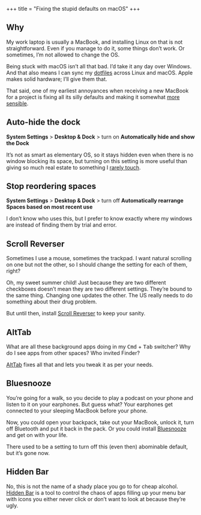 +++
title = "Fixing the stupid defaults on macOS"
+++

## Why

My work laptop is usually a MacBook, and installing Linux on that is not straightforward. Even if you manage to do it, some things don’t work. Or sometimes, I’m not allowed to change the OS.

Being stuck with macOS isn’t all that bad. I’d take it any day over Windows. And that also means I can sync my [dotfiles](https://github.com/dar5hak/dotfiles) across Linux and macOS. Apple makes solid hardware; I’ll give them that.

That said, one of my earliest annoyances when receiving a new MacBook for a project is fixing all its silly defaults and making it somewhat [more sensible](https://elementary.io/).

## Auto-hide the dock

**System Settings** > **Desktop & Dock** > turn on **Automatically hide and show the Dock**

It’s not as smart as elementary OS, so it stays hidden even when there is no window blocking its space, but turning on this setting is more useful than giving so much real estate to something I [rarely touch](https://www.raycast.com/).

## Stop reordering spaces

**System Settings** > **Desktop & Dock** > turn off **Automatically rearrange Spaces based on most recent use**

I don’t know who uses this, but I prefer to know exactly where my windows are instead of finding them by trial and error.

## Scroll Reverser

Sometimes I use a mouse, sometimes the trackpad. I want natural scrolling on one but not the other, so I should change the setting for each of them, right?

Oh, my sweet summer child! Just because they are two different checkboxes doesn’t mean they are two different settings. They’re bound to the same thing. Changing one updates the other. The US really needs to do something about their drug problem.

But until then, install [Scroll Reverser](https://pilotmoon.com/scrollreverser/) to keep your sanity.

## AltTab

What are all these background apps doing in my <kbd>Cmd</kbd> + <kbd>Tab</kbd> switcher? Why do I see apps from other spaces? Who invited Finder?

[AltTab](https://alt-tab-macos.netlify.app/) fixes all that and lets you tweak it as per your needs.

## Bluesnooze

You’re going for a walk, so you decide to play a podcast on your phone and listen to it on your earphones. But guess what? Your earphones get connected to your sleeping MacBook before your phone.

Now, you could open your backpack, take out your MacBook, unlock it, turn off Bluetooth and put it back in the pack. Or you could install [Bluesnooze](https://github.com/odlp/bluesnooze/) and get on with your life.

There used to be a setting to turn off this (even then) abominable default, but it’s gone now.

## Hidden Bar

No, this is not the name of a shady place you go to for cheap alcohol. [Hidden Bar](https://github.com/dwarvesf/hidden/) is a tool to control the chaos of apps filling up your menu bar with icons you either never click or don’t want to look at because they’re ugly.

